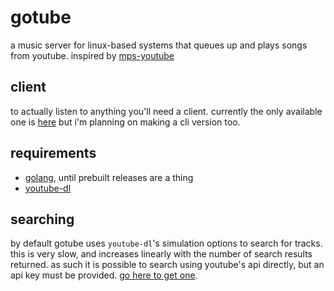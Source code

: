 # gotube

a music server for linux-based systems that queues up and plays songs from youtube. inspired by [mps-youtube](https://github.com/mps-youtube/mps-youtube)

## client

to actually listen to anything you'll need a client. currently the only available one is [here](https://github.com/monodokimes/gotube-client) but i'm planning on making a cli version too.

## requirements

* [golang](https://golang.org/), until prebuilt releases are a thing
* [youtube-dl](https://rg3.github.io/youtube-dl)

## searching

by default gotube uses `youtube-dl`'s simulation options to search for tracks. this is very slow, and increases linearly with the number of search results returned. as such it is possible to search using youtube's api directly, but an api key must be provided. [go here to get one](https://developers.google.com/youtube/v3/getting-started).
